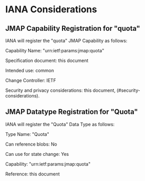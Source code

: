 # IANA Considerations

## JMAP Capability Registration for "quota"

IANA will register the "quota" JMAP Capability as follows:

Capability Name: "urn:ietf:params:jmap:quota"

Specification document: this document

Intended use: common

Change Controller: IETF

Security and privacy considerations: this document, (#security-considerations).

## JMAP Datatype Registration for "Quota"

IANA will register the "Quota" Data Type as follows:

Type Name: "Quota"

Can reference blobs: No

Can use for state change: Yes

Capability: "urn:ietf:params:jmap:quota"

Reference: this document
